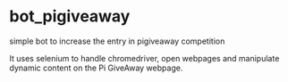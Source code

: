 # bot_pigiveaway
simple bot to increase the entry in pigiveaway competition

It uses selenium to handle chromedriver, open webpages and manipulate dynamic content on the Pi GiveAway webpage.
